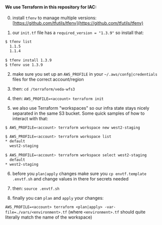 #### We use Terraform in this repository for IAC:

0. install `tfenv` to manage multiple versions: [https://github.com/tfutils/tfenv](https://github.com/tfutils/tfenv)

1. our `init.tf` file has a `required_version = "1.3.9"` so install that:

```bash
$ tfenv list
  1.1.5
  1.1.4
  
$ tfenv install 1.3.9
$ tfenv use 1.3.9
```

2. make sure you set up an `AWS_PROFILE` in your `~/.aws/confg|credentials` files for the correct account/region

3. then: `cd /terraform/veda-wfs3`

4. then: `AWS_PROFILE=<account> terraform init`

5. we also use Terraform "workspaces" so our infra state stays nicely separated in the same S3 bucket. Some quick samples of how to interact with that:

```bash
$ AWS_PROFILE=<account> terraform workspace new west2-staging

$ AWS_PROFILE=<account> terraform workspace list        
* default
  west2-staging
  
$ AWS_PROFILE=<account> terraform workspace select west2-staging
  default
* west2-staging
```

6. before you `plan|apply` changes make sure you `cp envtf.template .envtf.sh` and change values in there for secrets needed

7. then: `source .envtf.sh`

8. finally you can `plan` and `apply` your changes:

`AWS_PROFILE=<account> terraform <plan|apply> -var-file=./vars/<environment>.tf` (where `<environment>.tf` should quite literally match the name of the workspace)

